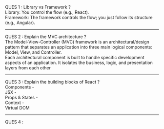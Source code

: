 QUES 1 : Library vs Framework ?  
Library: You control the flow (e.g., React).  
Framework: The framework controls the flow; you just follow its structure (e.g., Angular).

---

QUES 2 : Explain the MVC architecture ?  
The Model-View-Controller (MVC) framework is an architectural/design pattern that separates an application into three main logical components: Model, View, and Controller.  
Each architectural component is built to handle specific development aspects of an application. It isolates the business, logic, and presentation layers from each other

---

QUES 3 : Explain the building blocks of React ?  
Components -   
JSX -  
Props & States -    
Context -  
Virtual DOM 

---

QUES 4 : 
